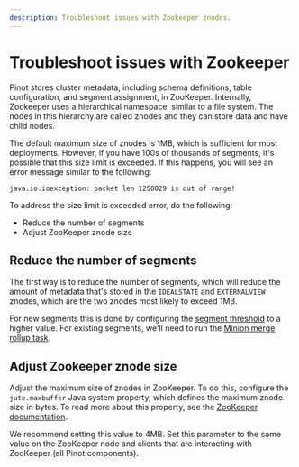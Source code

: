```yaml
---
description: Troubleshoot issues with Zookeeper znodes.
---
```


# Troubleshoot issues with Zookeeper

Pinot stores cluster metadata, including schema definitions, table configuration, and segment assignment, in ZooKeeper.
Internally, Zookeeper uses a hierarchical namespace, similar to a file system.
The nodes in this hierarchy are called znodes and they can store data and have child nodes.

The default maximum size of znodes is 1MB, which is sufficient for most deployments.
However, if you have 100s of thousands of segments, it's possible that this size limit is exceeded.
If this happens, you will see an error message similar to the following:

```text
java.io.ioexception: packet len 1250829 is out of range!
```

To address the size limit is exceeded error, do the following:
- Reduce the number of segments
- Adjust ZooKeeper znode size

## Reduce the number of segments

The first way is to reduce the number of segments, which will reduce the amount of metadata that's stored in the `IDEALSTATE` and `EXTERNALVIEW` znodes, which are the two znodes most likely to exceed 1MB.

For new segments this is done by configuring the [segment threshold](segment-threshold.md) to a higher value.
For existing segments, we'll need to run the [Minion merge rollup task](../recipes/merge-segments-realtime.md).

## Adjust Zookeeper znode size

Adjust the maximum size of znodes in ZooKeeper.
To do this, configure the `jute.maxbuffer` Java system property, which defines the maximum znode size in bytes.
To read more about this property, see the [ZooKeeper documentation](https://zookeeper.apache.org/doc/r3.6.2/zookeeperAdmin.html).

We recommend setting this value to 4MB. Set this parameter to the same value on the ZooKeeper node and clients that are interacting with ZooKeeper (all Pinot components).